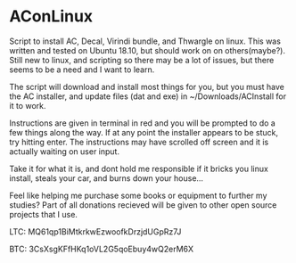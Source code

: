 # AConLinux
Script to install AC, Decal, Virindi bundle, and Thwargle on linux. This was written and tested on Ubuntu 18.10, but should work on on others(maybe?). Still new to linux, and scripting so there may be a lot of issues, but there seems to be a need and I want to learn.

The script will download and install most things for you, but you must have the AC installer, and update files (dat and exe) in ~/Downloads/ACInstall for it to work.

Instructions are given in terminal in red and you will be prompted to do a few things along the way. If at any point the installer appears to be stuck, try hitting enter. The instructions may have scrolled off screen and it is actually waiting on user input.

Take it for what it is, and dont hold me responsible if it bricks you linux install, steals your car, and burns down your house...



Feel like helping me purchase some books or equipment to further my studies? Part of all donations recieved will be given to other open source projects that I use.

LTC: MQ61qp1BiMtkrkwEzwoofkDrzjdUGpRz7J

BTC: 3CsXsgKFfHKq1oVL2G5qoEbuy4wQ2erM6X
